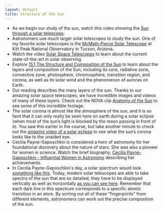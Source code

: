 ```yaml
---
layout: default
title: Structure of the Sun
---
```


- As we begin our study of the sun, watch this video showing the [Sun through a solar telescope](https://youtu.be/pA0rMhTDNQ8).
- Astronomers use much larger solar telescopes to study the sun. One of my favorite solar telescopes is the [McMath-Pierce Solar Telescope](https://noirlab.edu/public/images/archive/search/?adv=&subject_name=McMath-Pierce%20Solar%20Telescope) at Kitt Peak National Observatory in Tucson, Arizona.
- Watch the video [Solar Space Telescopes](https://youtu.be/FUpEG7-5Xmg) to learn about the current state-of-the-art in solar observing. 
- Explore [15.1 The Structure and Composition of the Sun](https://openstax.org/books/astronomy-2e/pages/15-1-the-structure-and-composition-of-the-sun) to learn about the layers and composition of the Sun, including its core, radiative zone, convective zone, photosphere, chromosphere, transition region, and corona, as well as its solar wind and the phenomenon of auroras on Earth.
- Our reading describes the many layers of the sun. Thanks to our amazing solar space telescopes, we have incredible images and videos of many of these layers. Check out the NOVA clip [Anatomy of the Sun](https://youtu.be/crPzN0Ia8tQ) to see some of this incredible footage.
- The solar corona is almost like the atmosphere of the sun, and it is so faint that it can only really be seen here on earth during a solar eclipse (when most of the sun’s light is blocked by the moon passing in front of it). You saw this earlier in the course, but take another minute to check out the [amazing video of a solar eclipse](https://www.youtube.com/watch?v=I54lt-ZHE-I) to see what the sun’s corona looks like to the unaided eye.
- Cecilia Payne-Gaposchkin is considered a hero of astronomy for her foundational discovery about the nature of stars. She was also a pioneer for women in science. Watch the brief biography, [Cecilia Payne-Gaposchkin - Influential Women in Astronomy](https://www.youtube.com/watch?v=2CD48phR6rY) describing her achievements.
- In Cecilia Payne-Gaposchkin's day, a solar spectrum would look [something like this](https://storage.googleapis.com/avh-lessons/1925SolarSpectrum.png). Today, modern solar telescopes are able to take spectra of the sun that are so detailed, they have to be displayed vertically as well as horizontally [as you can see here](https://storage.googleapis.com/avh-lessons/ModernSolarSpectrum.jpg). Remember that each dark line in this spectrum corresponds to a specific atomic transition in an atom. By sorting out all of these "fingerprints" from different elements, astronomers can work out the precise composition of the sun. 
